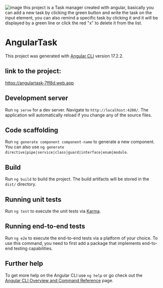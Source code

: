 ![image](https://github.com/DavideSiracusano/angular-task/assets/152174921/8a1b16d5-359e-4606-ab1a-ebab9b5cbcea)
this project is a Task manager created with angular, basically you can add a new task by clicking the green button and write the task on the input element, you can also remind a specific task by clicking it and it will be displayed by a green line or click the red "x" to delete it from the list.


# AngularTask

This project was generated with [Angular CLI](https://github.com/angular/angular-cli) version 17.2.2.

## link to the project: 
https://angulartask-7ff8d.web.app

## Development server

Run `ng serve` for a dev server. Navigate to `http://localhost:4200/`. The application will automatically reload if you change any of the source files.

## Code scaffolding

Run `ng generate component component-name` to generate a new component. You can also use `ng generate directive|pipe|service|class|guard|interface|enum|module`.

## Build

Run `ng build` to build the project. The build artifacts will be stored in the `dist/` directory.

## Running unit tests

Run `ng test` to execute the unit tests via [Karma](https://karma-runner.github.io).

## Running end-to-end tests

Run `ng e2e` to execute the end-to-end tests via a platform of your choice. To use this command, you need to first add a package that implements end-to-end testing capabilities.

## Further help

To get more help on the Angular CLI use `ng help` or go check out the [Angular CLI Overview and Command Reference](https://angular.io/cli) page.
